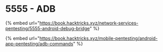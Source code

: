 # 5555 - ADB

{% embed url="https://book.hacktricks.xyz/network-services-pentesting/5555-android-debug-bridge" %}

{% embed url="https://book.hacktricks.xyz/mobile-pentesting/android-app-pentesting/adb-commands" %}
